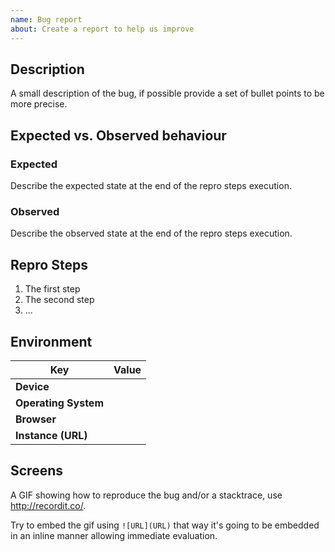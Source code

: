 ```yaml
---
name: Bug report
about: Create a report to help us improve
---
```


## Description

A small description of the bug, if possible provide a set of bullet points to be more precise.

## Expected vs. Observed behaviour

### Expected

Describe the expected state at the end of the repro steps execution.

### Observed

Describe the observed state at the end of the repro steps execution.

## Repro Steps

1. The first step
2. The second step
3. ...

## Environment

| Key | Value |
| --- | --- |
| **Device** | |
| **Operating System** | |
| **Browser** | |
| **Instance (URL)** | |

## Screens

A GIF showing how to reproduce the bug and/or a stacktrace, use http://recordit.co/.

Try to embed the gif using `![URL](URL)` that way it's going to be embedded in an inline manner allowing immediate evaluation.
